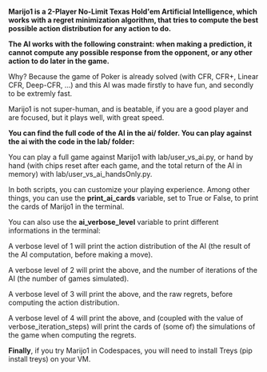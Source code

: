 **Marijo1 is a 2-Player No-Limit Texas Hold'em Artificial Intelligence, which works with a regret minimization algorithm, that tries to compute the best possible action distribution for any action to do.**

**The AI works with the following constraint: when making a prediction, it cannot compute any possible response from the opponent, or any other action to do later in the game.**

Why? Because the game of Poker is already solved (with CFR, CFR+, Linear CFR, Deep-CFR, ...) and this AI was made firstly to have fun, and secondly to be extremly fast.

Marijo1 is not super-human, and is beatable, if you are a good player and are focused, but it plays well, with great speed.

**You can find the full code of the AI in the ai/ folder. You can play against the ai with the code in the lab/ folder:**

You can play a full game against Marijo1 with lab/user_vs_ai.py, or hand by hand (with chips reset after each game, and the total return of the AI in memory) with lab/user_vs_ai_handsOnly.py.

In both scripts, you can customize your playing experience. Among other things, you can use the **print_ai_cards** variable, set to True or False, to print the cards of Marijo1 in the terminal.

You can also use the **ai_verbose_level** variable to print different informations in the terminal:

A verbose level of 1 will print the action distribution of the AI (the result of the AI computation, before making a move).

A verbose level of 2 will print the above, and the number of iterations of the AI (the number of games simulated).

A verbose level of 3 will print the above, and the raw regrets, before computing the action distribution.

A verbose level of 4 will print the above, and (coupled with the value of verbose_iteration_steps) will print the cards of (some of) the simulations of the game when computing the regrets.

**Finally**, if you try Marijo1 in Codespaces, you will need to install Treys (pip install treys) on your VM.

